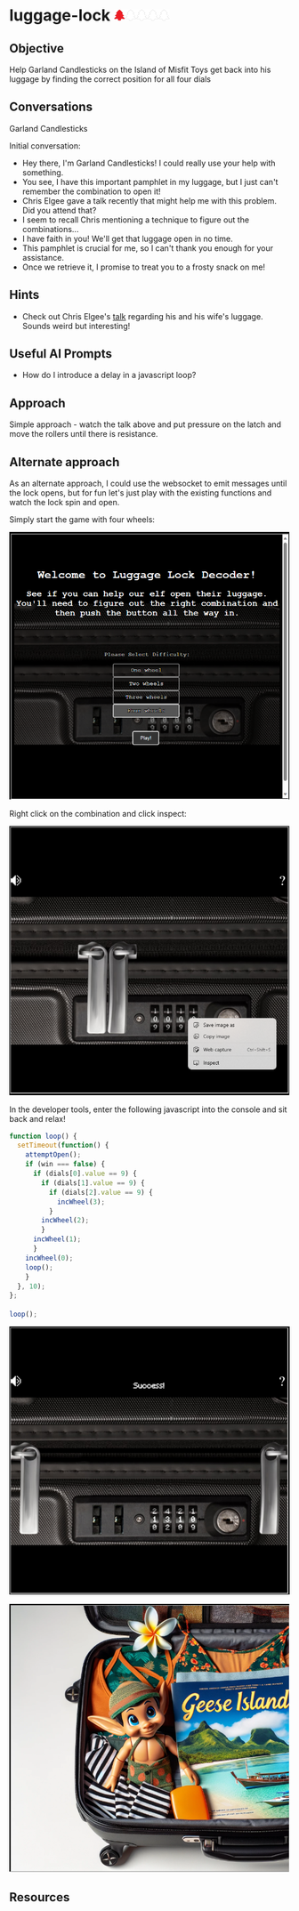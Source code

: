 # luggage-lock <img src="../img/tree-red.png" alt="drawing" width="20"/><img src="../img/tree-outline.png" alt="drawing" width="20"/><img src="../img/tree-outline.png" alt="drawing" width="20"/><img src="../img/tree-outline.png" alt="drawing" width="20"/><img src="../img/tree-outline.png" alt="drawing" width="20"/>

## Objective

Help Garland Candlesticks on the Island of Misfit Toys get back into his luggage by finding the correct position for all four dials

## Conversations

Garland Candlesticks

Initial conversation:

- Hey there, I'm Garland Candlesticks! I could really use your help with something.
- You see, I have this important pamphlet in my luggage, but I just can't remember the combination to open it!
- Chris Elgee gave a talk recently that might help me with this problem. Did you attend that?
- I seem to recall Chris mentioning a technique to figure out the combinations...
- I have faith in you! We'll get that luggage open in no time.
- This pamphlet is crucial for me, so I can't thank you enough for your assistance.
- Once we retrieve it, I promise to treat you to a frosty snack on me!

## Hints

- Check out Chris Elgee's [talk](https://youtu.be/ycM1hBSEyog) regarding his and his wife's luggage. Sounds weird but interesting!

## Useful AI Prompts

- How do I introduce a delay in a javascript loop?

## Approach

Simple approach - watch the talk above and put pressure on the latch and move the rollers until there is resistance.

## Alternate approach

As an alternate approach, I could use the websocket to emit messages until the lock opens, but for fun let's just play with the existing functions and watch the lock spin and open.

Simply start the game with four wheels:

![image](../img/luggagelock-1.png)

Right click on the combination and click inspect:

![image](../img/luggagelock-2.png)

In the developer tools, enter the following javascript into the console and sit back and relax!

```javascript
function loop() {
  setTimeout(function() {
    attemptOpen();
    if (win === false) {
      if (dials[0].value == 9) {
        if (dials[1].value == 9) {
          if (dials[2].value == 9) {
            incWheel(3);
          }
        incWheel(2);
        }
      incWheel(1);
      }
    incWheel(0);
    loop();
    }
  }, 10);
};

loop();
```

![image](../img/luggagelock-3.png)

![image](../img/luggagelock-4.png)

## Resources

